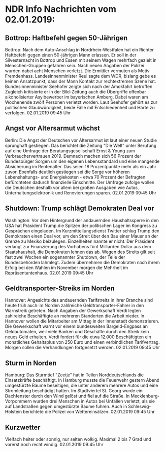 # NDR Info Nachrichten vom 02.01.2019:


## Bottrop: Haftbefehl gegen 50-Jährigen
Bottrop: Nach dem Auto-Anschlag in Nordrhein-Westfalen hat ein Richter Haftbefehl gegen einen 50-jährigen Mann erlassen. Er soll in der Silvesternacht in Bottrop und Essen mit seinem Wagen mehrfach gezielt in Menschen-Gruppen gefahren sein. Nach neuen Angaben der Polizei wurden dabei acht Menschen verletzt. Die Ermittler vermuten als Motiv Fremdenhass. Landesinnenminister Reul sagte dem WDR, bislang gebe es keinen Ansatzpunkt, dass der Mann Kontakt zur rechtextremen Szene hat. Bundesinnenminister Seehofer zeigte sich nach der Amokfahrt betroffen. Zugleich kritisierte er in der Bild-Zeitung auch die Übergriffe offenbar alkoholisierter Asylbewerber im bayerischen Amberg. Dabei waren am Wochenende zwölf Personen verletzt worden. Laut Seehofer gehört es zur politischen Glaubwürdigkeit, beide Fälle mit Entschiedenheit und Härte zu verfolgen. 02.01.2019 09:45 Uhr 

## Angst vor Altersarmut wächst
Berlin:	Die Angst der Deutschen vor Altersarmut ist laut einer neuen Studie sprunghaft gestiegen. Das berichtet die Zeitung "Die Welt" unter Berufung auf eine Umfrage der Beratungsgesellschaft Ernst & Young zum Verbrauchervertrauen 2019. Demnach machen sich 56 Prozent der Bundesbürger Sorgen um den eigenen Lebensstandard und eine mangende Absicherung im Rentenalter. Das seien 18 Prozentpunkte mehr als ein Jahr zuvor. Ebenfalls deutlich gestiegen sei die Sorge vor höheren Lebenshaltungs- und Energiekosten - etwa 70 Prozent der Befragten befürchteten dadurch finanzielle Einschnitte. Der Umfrage zufolge wollen die Deutschen deshalb vor allem bei großen Ausgaben wie Autos, Unterhaltungselektronik und Renovierungen sparen. 02.01.2019 09:45 Uhr 

## Shutdown: Trump schlägt Demokraten Deal vor
Washington: Vor dem Hintergrund der andauernden Haushaltssperre in den USA hat Präsident Trump die Spitzen der politischen Lager im Kongress zu Gesprächen eingeladen. Im Kurzmitteilungsdienst Twitter schlug Trump den Demokraten einen Deal vor, um den Streit über den Bau einer Mauer an der Grenze zu Mexiko beizulegen. Einzelheiten nannte er nicht. Der Präsident verlangt zur Finanzierung des Vorhabens fünf Milliarden Dollar aus dem Staatshaushalt, die Demokraten lehnen das ab. Wegen des Streits gilt seit fast zwei Wochen ein sogenannter Shutdown, der Teile der Bundesbehörden lahmlegt. Zudem übernehmen die Demokraten nach ihrem Erfolg bei den Wahlen im November morgen die Mehrheit im Repräsentantenhaus. 02.01.2019 09:45 Uhr 

## Geldtransporter-Streiks im Norden
Hannover: Angesichts des andauernden Tarifstreits in ihrer Branche sind heute früh auch im Norden zahlreiche Geldtransporter-Fahrer in den Warnstreik getreten. Nach Angaben der Gewerkschaft Verdi legten zahlreiche Beschäftigte an mehreren Standorten die Arbeit nieder. In Hannover wollen die Mitarbeiter am Mittag in der Innenstadt demonstrieren. Die Gewerkschaft warnt vor einem bundesweiten Bargeld-Engpass an Geldautomaten, weil viele Banken und Geschäfte durch den Streik kein neues Geld erhalten. Verdi fordert für die etwa 12.000 Beschäftigten ein monatliches Gehaltsplus von 250 Euro und einen verbindlichen Tarifvertrag. Morgen sollen die Verhandlungen fortgesetzt werden. 02.01.2019 09:45 Uhr 

## Sturm in Norden
Hamburg: Das Sturmtief "Zeetje" hat in Teilen Norddeutschlands die Einsatzkräfte beschäftigt. In Hamburg musste die Feuerwehr gestern Abend umgestürzte Bäume beseitigen, die unter anderem mehrere Autos und eine Stromleitung beschädigt hatten. Im Stadtviertel St. Georg wurde ein Dachfenster durch den Wind gelöst und fiel auf die Straße. In Mecklenburg-Vorpommern wurden drei Menschen in Autos bei Unfällen verletzt, als sie auf Landstraßen gegen umgestürzte Bäume fuhren. Auch in Schleswig-Holstein berichtete die Polizei von Wettereinsätzen. 02.01.2019 09:45 Uhr 

## Kurzwetter
Vielfach heiter oder sonnig, nur selten wolkig. Maximal 2 bis 7 Grad und vorerst noch recht windig. 02.01.2019 09:45 Uhr 
